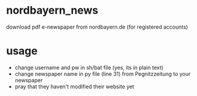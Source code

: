 # nordbayern_news
download pdf e-newspaper from nordbayern.de (for registered accounts)


# usage
- change username and pw in sh/bat file (yes, its in plain text)
- change newspaper name in py file (line 31) from Pegnitzzeitung to your newspaper
- pray that they haven't modified their website yet
